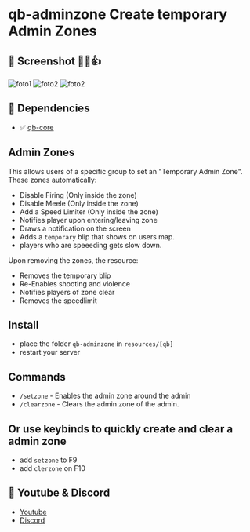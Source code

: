 # qb-adminzone Create temporary Admin Zones

## 📸 Screenshot 👊😁👍
![foto1](https://www.madirc.nl/fivem/adminzone1.png)
![foto2](https://www.madirc.nl/fivem/adminzone2.png)
![foto2](https://www.madirc.nl/fivem/adminzone3.png)

## 💪 Dependencies
- ✅ [qb-core](https://github.com/qbcore-framework/qb-core)

## Admin Zones
This allows users of a specific group to set an "Temporary Admin Zone".  
These zones automatically:
- Disable Firing (Only inside the zone)
- Disable Meele (Only inside the zone)
- Add a Speed Limiter (Only inside the zone)
- Notifies player upon entering/leaving zone
- Draws a notification on the screen
- Adds a `temporary` blip that shows on users map.
- players who are speeeding gets slow down.

Upon removing the zones, the resource:
- Removes the temporary blip
- Re-Enables shooting and violence
- Notifies players of zone clear
- Removes the speedlimit


## Install
- place the folder `qb-adminzone` in `resources/[qb]`
- restart your server


## Commands
- `/setzone` - Enables the admin zone around the admin
- `/clearzone` - Clears the admin zone of the admin.

## Or use keybinds to quickly create and clear a admin zone
- add `setzone` to F9
- add `clerzone` on F10


## 🙈 Youtube & Discord
- [Youtube](https://www.youtube.com/channel/UC6431XeIqHjswry5OYtim0A)
- [Discord](https://discord.gg/cEMSeE9dgS)
